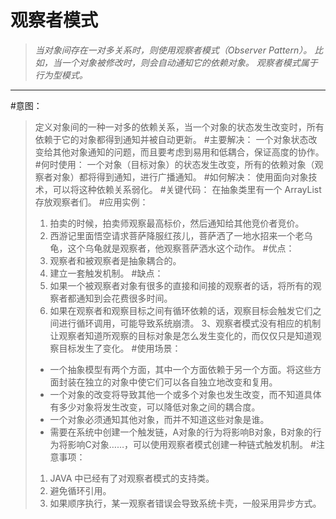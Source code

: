 # 观察者模式
>*当对象间存在一对多关系时，则使用观察者模式（Observer Pattern）。*
>*比如，当一个对象被修改时，则会自动通知它的依赖对象。*
>*观察者模式属于行为型模式。*
---
#意图：

>定义对象间的一种一对多的依赖关系，当一个对象的状态发生改变时，所有依赖于它的对象都得到通知并被自动更新。
#主要解决：
>一个对象状态改变给其他对象通知的问题，而且要考虑到易用和低耦合，保证高度的协作。
#何时使用：
>一个对象（目标对象）的状态发生改变，所有的依赖对象（观察者对象）都将得到通知，进行广播通知。
#如何解决：
>使用面向对象技术，可以将这种依赖关系弱化。
#关键代码：
>在抽象类里有一个 ArrayList 存放观察者们。
#应用实例： 
>1. 拍卖的时候，拍卖师观察最高标价，然后通知给其他竞价者竞价。
>2. 西游记里面悟空请求菩萨降服红孩儿，菩萨洒了一地水招来一个老乌龟，这个乌龟就是观察者，他观察菩萨洒水这个动作。
#优点： 
>1. 观察者和被观察者是抽象耦合的。 
>2. 建立一套触发机制。
#缺点： 
>1. 如果一个被观察者对象有很多的直接和间接的观察者的话，将所有的观察者都通知到会花费很多时间。 
>2. 如果在观察者和观察目标之间有循环依赖的话，观察目标会触发它们之间进行循环调用，可能导致系统崩溃。 3、观察者模式没有相应的机制让观察者知道所观察的目标对象是怎么发生变化的，而仅仅只是知道观察目标发生了变化。
#使用场景：
>- 一个抽象模型有两个方面，其中一个方面依赖于另一个方面。将这些方面封装在独立的对象中使它们可以各自独立地改变和复用。
>- 一个对象的改变将导致其他一个或多个对象也发生改变，而不知道具体有多少对象将发生改变，可以降低对象之间的耦合度。
>- 一个对象必须通知其他对象，而并不知道这些对象是谁。
>- 需要在系统中创建一个触发链，A对象的行为将影响B对象，B对象的行为将影响C对象……，可以使用观察者模式创建一种链式触发机制。
#注意事项： 
>1. JAVA 中已经有了对观察者模式的支持类。
>1. 避免循环引用。
>1. 如果顺序执行，某一观察者错误会导致系统卡壳，一般采用异步方式。